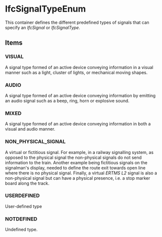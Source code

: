 # IfcSignalTypeEnum

This container defines the different predefined types of signals that can specify an _IfcSignal_ or _IfcSignalType_.

## Items

### VISUAL
A signal type formed of an active device conveying information in a visual manner such as a light, cluster of lights, or mechanical moving shapes.

### AUDIO
A signal type formed of an active device conveying information by emitting an audio signal such as a beep, ring, horn or explosive sound.

### MIXED
A signal type formed of an active device conveying information in both a visual and audio manner.

### NON_PHYSICAL_SIGNAL
A virtual or fictitious signal. For example, in a railway signalling system, as opposed to the physical signal the non-physical signals do not send information to the train. Another example being fictitious signals on the signalman's display, needed to define the route exit towards open line where there is no physical signal. Finally, a virtual *ERTMS L2* signal is also a non-physical signal but can have a physical presence, i.e. a stop marker board along the track.

### USERDEFINED
User-defined type

### NOTDEFINED
Undefined type.
